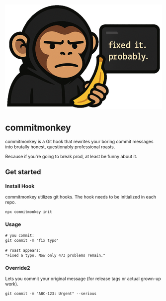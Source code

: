 
![Logo: Monkey holding banana with a terminal showing 'fixed it. probably.'](commitmonkey-logo.png)

# commitmonkey
commitmonkey is a Git hook that rewrites your boring commit messages into brutally honest, questionably professional roasts.

Because if you're going to break prod, at least be funny about it.


## Get started

### Install Hook

commitmonkey utilizes git hooks. The hook needs to be initialized in each repo.

```shell
npx commitmonkey init
```

### Usage

```shell
# you commit:
git commit -m "fix typo"

# roast appears:
"Fixed a typo. Now only 473 problems remain."
```

### Override2

Lets you commit your original message (for release tags or actual grown-up work).

```shell
git commit -m "ABC-123: Urgent" --serious
```

